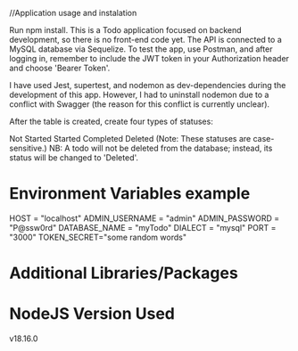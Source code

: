 //Application usage and instalation 


Run npm install. This is a Todo application focused on backend development, so there is no front-end code yet. The API is connected to a MySQL database via Sequelize. To test the app, use Postman, and after logging in, remember to include the JWT token in your Authorization header and choose 'Bearer Token'.

I have used Jest, supertest, and nodemon as dev-dependencies during the development of this app. However, I had to uninstall nodemon due to a conflict with Swagger (the reason for this conflict is currently unclear).

After the table is created, create four types of statuses:

Not Started
Started
Completed
Deleted
(Note: These statuses are case-sensitive.)
NB: A todo will not be deleted from the database; instead, its status will be changed to 'Deleted'.

# Environment Variables example
HOST = "localhost"
ADMIN_USERNAME = "admin"
ADMIN_PASSWORD = "P@ssw0rd"
DATABASE_NAME = "myTodo"
DIALECT = "mysql"
PORT = "3000"
TOKEN_SECRET="some random words" 

# Additional Libraries/Packages


# NodeJS Version Used
v18.16.0






